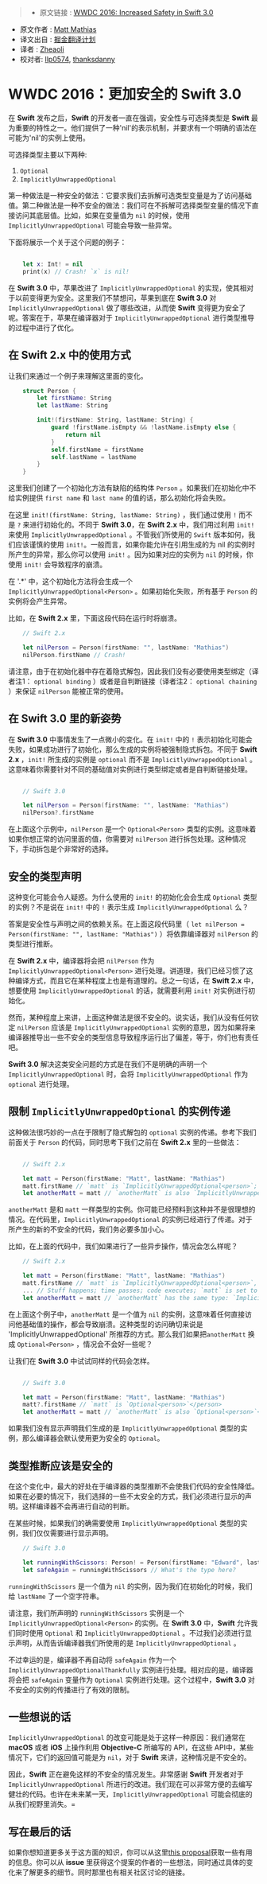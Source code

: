 >* 原文链接 : [WWDC 2016: Increased Safety in Swift 3.0](https://www.bignerdranch.com/blog/wwdc-2016-increased-safety-in-swift-3/)
* 原文作者 : [
Matt Mathias](https://www.bignerdranch.com/about-us/nerds/matt-mathias/)
* 译文出自 : [掘金翻译计划](https://github.com/xitu/gold-miner)
* 译者 : [Zheaoli](https://github.com/Zheaoli)
* 校对者: [llp0574](https://github.com/llp0574), [thanksdanny](https://github.com/thanksdanny)

# WWDC 2016：更加安全的 Swift 3.0 

在 **Swift** 发布之后，**Swift** 的开发者一直在强调，安全性与可选择类型是 **Swift** 最为重要的特性之一。他们提供了一种'nil'的表示机制，并要求有一个明确的语法在可能为'nil'的实例上使用。

可选择类型主要以下两种:

1.  `Optional`
2.  `ImplicitlyUnwrappedOptional`

第一种做法是一种安全的做法：它要求我们去拆解可选类型变量是为了访问基础值。第二种做法是一种不安全的做法：我们可在不拆解可选择类型变量的情况下直接访问其底层值。比如，如果在变量值为 `nil` 的时候，使用 `ImplicitlyUnwrappedOptional` 可能会导致一些异常。

下面将展示一个关于这个问题的例子：


~~~Swift

    let x: Int! = nil
    print(x) // Crash! `x` is nil!

~~~

在 **Swift 3.0** 中，苹果改进了 `ImplicitlyUnwrappedOptional` 的实现，使其相对于以前变得更为安全。这里我们不禁想问，苹果到底在 **Swift 3.0** 对 `ImplicitlyUnwrappedOptional` 做了哪些改进，从而使 **Swift** 变得更为安全了呢。答案在于，苹果在编译器对于 `ImplicitlyUnwrappedOptional` 进行类型推导的过程中进行了优化。

## 在 **Swift 2.x** 中的使用方式

让我们来通过一个例子来理解这里面的变化。


~~~Swift
    struct Person {
        let firstName: String
        let lastName: String

        init!(firstName: String, lastName: String) {
            guard !firstName.isEmpty && !lastName.isEmpty else {
                return nil
            }
            self.firstName = firstName
            self.lastName = lastName
        }
    }
~~~


这里我们创建了一个初始化方法有缺陷的结构体 `Person` 。如果我们在初始化中不给实例提供 `first name` 和 `last name` 的值的话，那么初始化将会失败。

在这里 `init!(firstName: String, lastName: String)` ，我们通过使用 `!` 而不是 `?` 来进行初始化的。不同于 **Swift 3.0**，在 **Swift 2.x** 中，我们用过利用 `init!` 来使用 `ImplicitlyUnwrappedOptional` 。不管我们所使用的 `Swift` 版本如何，我们应该谨慎的使用 `init!`。一般而言，如果你能允许在引用生成的为 nil 的实例时所产生的异常，那么你可以使用 `init!` 。因为如果对应的实例为 `nil` 的时候，你使用 `init!` 会导致程序的崩溃。

在 '.*' 中，这个初始化方法将会生成一个 `ImplicitlyUnwrappedOptional<Person>` 。如果初始化失败，所有基于 `Person` 的实例将会产生异常。

比如，在 **Swift 2.x** 里，下面这段代码在运行时将崩溃。


~~~Swift
    // Swift 2.x

    let nilPerson = Person(firstName: "", lastName: "Mathias")
    nilPerson.firstName // Crash!

~~~

请注意，由于在初始化器中存在着隐式解包，因此我们没有必要使用类型绑定（译者注1： `optional binding` ）或者是自判断链接（译者注2： `optional chaining` ）来保证 `nilPerson` 能被正常的使用。

## 在 **Swift 3.0** 里的新姿势

在 **Swift 3.0** 中事情发生了一点微小的变化。在 `init!` 中的 `!` 表示初始化可能会失败，如果成功进行了初始化，那么生成的实例将被强制隐式拆包。不同于 **Swift 2.x** ，`init!` 所生成的实例是 `optional` 而不是 `ImplicitlyUnwrappedOptional` 。这意味着你需要针对不同的基础值对实例进行类型绑定或者是自判断链接处理。

~~~Swift

    // Swift 3.0

    let nilPerson = Person(firstName: "", lastName: "Mathias")
    nilPerson?.firstName

~~~

在上面这个示例中，`nilPerson` 是一个 `Optional<Person>` 类型的实例。这意味着如果你想正常的访问里面的值，你需要对 `nilPerson` 进行拆包处理。这种情况下，手动拆包是个非常好的选择。

## 安全的类型声明

这种变化可能会令人疑惑。为什么使用的 `init!` 的初始化会会生成 `Optional` 类型的实例？不是说在 `init!` 中的 `!` 表示生成 `ImplicitlyUnwrappedOptional` 么？

答案是安全性与声明之间的依赖关系。在上面这段代码里（ `let nilPerson = Person(firstName: "", lastName: "Mathias")` ）将依靠编译器对 `nilPerson` 的类型进行推断。

在 **Swift 2.x** 中，编译器将会把 `nilPerson` 作为 `ImplicitlyUnwrappedOptional<Person>` 进行处理。讲道理，我们已经习惯了这种编译方式，而且它在某种程度上也是有道理的。总之一句话，在 **Swift 2.x** 中，想要使用 `ImplicitlyUnwrappedOptional` 的话，就需要利用 `init!` 对实例进行初始化。

然而，某种程度上来讲，上面这种做法是很不安全的。说实话，我们从没有任何钦定 `nilPerson` 应该是 `ImplicitlyUnwrappedOptional` 实例的意思，因为如果将来编译器推导出一些不安全的类型信息导致程序运行出了偏差，等于，你们也有责任吧。

**Swift 3.0** 解决这类安全问题的方式是在我们不是明确的声明一个 `ImplicitlyUnwrappedOptional` 时，会将 `ImplicitlyUnwrappedOptional` 作为 `optional` 进行处理。

## 限制 `ImplicitlyUnwrappedOptional` 的实例传递

这种做法很巧妙的一点在于限制了隐式解包的 `optional` 实例的传递。参考下我们前面关于 `Person` 的代码，同时思考下我们之前在 **Swift 2.x** 里的一些做法：

~~~Swift

    // Swift 2.x

    let matt = Person(firstName: "Matt", lastName: "Mathias")
    matt.firstName // `matt` is `ImplicitlyUnwrappedOptional<person>`; we can access `firstName` directly</person>
    let anotherMatt = matt // `anotherMatt` is also `ImplicitlyUnwrappedOptional<person>`</person>

~~~

`anotherMatt` 是和 `matt` 一样类型的实例。你可能已经预料到这种并不是很理想的情况。在代码里，`ImplicitlyUnwrappedOptional` 的实例已经进行了传递。对于所产生的新的不安全的代码，我们务必要多加小心。

比如，在上面的代码中，我们如果进行了一些异步操作，情况会怎么样呢？


~~~Swift
    // Swift 2.x

    let matt = Person(firstName: "Matt", lastName: "Mathias")
    matt.firstName // `matt` is `ImplicitlyUnwrappedOptional<person>`, and so we can access `firstName` directly</person>
    ... // Stuff happens; time passes; code executes; `matt` is set to nil
    let anotherMatt = matt // `anotherMatt` has the same type: `ImplicitlyUnwrappedOptional<person>`</person>

~~~

在上面这个例子中，`anotherMatt` 是一个值为 `nil` 的实例，这意味着任何直接访问他基础值的操作，都会导致崩溃。这种类型的访问确切来说是 'ImplicitlyUnwrappedOptional' 所推荐的方式。那么我们如果把`anotherMatt` 换成 `Optional<Person>` ，情况会不会好一些呢？

让我们在 **Swift 3.0** 中试试同样的代码会怎样。

~~~Swift

    // Swift 3.0

    let matt = Person(firstName: "Matt", lastName: "Mathias")
    matt?.firstName // `matt` is `Optional<person>`</person>
    let anotherMatt = matt // `anotherMatt` is also `Optional<person>`</person>

~~~

如果我们没有显示声明我们生成的是 `ImplicitlyUnwrappedOptional` 类型的实例，那么编译器会默认使用更为安全的 `Optional`。

## 类型推断应该是安全的

在这个变化中，最大的好处在于编译器的类型推断不会使我们代码的安全性降低。如果在必要的情况下，我们选择的一些不太安全的方式，我们必须进行显示的声明。这样编译器不会再进行自动的判断。

在某些时候，如果我们的确需要使用 `ImplicitlyUnwrappedOptional` 类型的实例，我们仅仅需要进行显示声明。

~~~Swift
    // Swift 3.0

    let runningWithScissors: Person! = Person(firstName: "Edward", lastName: "") // Must explicitly declare Person!
    let safeAgain = runningWithScissors // What's the type here?
~~~


`runningWithScissors` 是一个值为 `nil` 的实例，因为我们在初始化的时候，我们给 `lastName` 了一个空字符串。

请注意，我们所声明的 `runningWithScissors` 实例是一个 `ImplicitlyUnwrappedOptional<Person>` 的实例。在 **Swift 3.0** 中，**Swift** 允许我们同时使用 `Optional` 和 `ImplicitlyUnwrappedOptional` 。不过我们必须进行显示声明，从而告诉编译器我们所使用的是 `ImplicitlyUnwrappedOptional` 。

不过幸运的是，编译器不再自动将 `safeAgain` 作为一个 `ImplicitlyUnwrappedOptionalThankfully` 实例进行处理。相对应的是，编译器将会把 `safeAgain` 变量作为 `Optional` 实例进行处理。这个过程中，**Swift 3.0** 对不安全的实例的传播进行了有效的限制。

## 一些想说的话

`ImplicitlyUnwrappedOptional` 的改变可能是处于这样一种原因：我们通常在 **macOS** 或者 **iOS** 上操作利用 **Objective-C** 所编写的 API，在这些 API中，某些情况下，它们的返回值可能是为 `nil`，对于 **Swift** 来讲，这种情况是不安全的。

因此，**Swift** 正在避免这样的不安全的情况发生。非常感谢 **Swift** 开发者对于 `ImplicitlyUnwrappedOptional` 所进行的改进。我们现在可以非常方便的去编写健壮的代码。也许在未来某一天，`ImplicitlyUnwrappedOptional` 可能会彻底的从我们视野里消失。=

## 写在最后的话

如果你想知道更多关于这方面的知识，你可以从这里[this proposal](https://github.com/apple/swift-evolution/blob/master/proposals/0054-abolish-iuo.md)获取一些有用的信息。你可以从 **issue** 里获得这个提案的作者的一些想法，同时通过具体的变化来了解更多的细节。同时那里也有相关社区讨论的链接。

